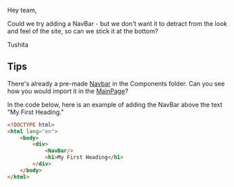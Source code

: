 Hey team,

Could we try adding a NavBar - but we don't want it to detract from the look and feel of the site, so can we stick it at the bottom?

Tushita

## Tips

There's already a pre-made [Navbar](../src/components/NavBar.jsx) in the Components folder. Can you see how you would import it in the [MainPage](../src/pages/MainPage.jsx)?

In the code below, here is an example of adding the NavBar above the text "My First Heading." 

```html
<!DOCTYPE html>
<html lang="en">
    <body>
        <div>
            <NavBar/>
            <h1>My First Heading</h1>
        </div>
    </body>
</html> 
```

